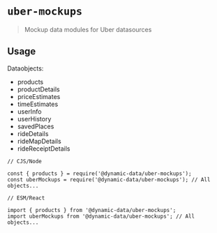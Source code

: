 # `uber-mockups`

> Mockup data modules for Uber datasources

## Usage

Dataobjects:

- products
- productDetails
- priceEstimates
- timeEstimates
- userInfo
- userHistory
- savedPlaces
- rideDetails
- rideMapDetails
- rideReceiptDetails

```
// CJS/Node

const { products } = require('@dynamic-data/uber-mockups');
const uberMockups = require('@dynamic-data/uber-mockups'); // All objects...

```

```
// ESM/React

import { products } from '@dynamic-data/uber-mockups';
import uberMockups from '@dynamic-data/uber-mockups'; // All objects...

```